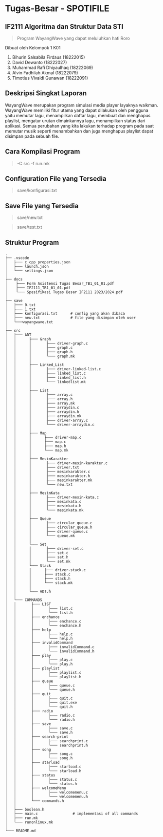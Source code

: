 # Tugas-Besar - SPOTIFILE
## IF2111 Algoritma dan Struktur Data STI

> Program WayangWave yang dapat meluluhkan hati Roro 

Dibuat oleh Kelompok 1 K01

1. Bihurin Salsabila Firdaus (18222015)
2. David Dewanto (18222027)
3. Muhammad Rafi Dhiyaulhaq (18222069)
4. Alvin Fadhilah Akmal (18222079)
5. Timotius Vivaldi Gunawan (18222091)

## Deskripsi Singkat Laporan
WayangWave merupakan program simulasi media player layaknya walkman. WayangWave memiliki fitur utama yang dapat dilakukan oleh pengguna yaitu memutar lagu, menampilkan daftar lagu, membuat dan menghapus playlist, mengatur urutan dimainkannya lagu, menampilkan status dari aplikasi. Semua perubahan yang kita lakukan terhadap program pada saat memutar musik seperti menambahkan dan juga menghapus playlist dapat disimpan pada sebuah file.

## Cara Kompilasi Program
> -C src -f run.mk

## Configuration File yang Tersedia
> save/konfigurasi.txt

## Save File yang Tersedia
> save/new.txt

> save/test.txt

## Struktur Program
```
.
├── .vscode
│   ├─── c_cpp_properties.json		    
│   ├─── launch.json		     
│   └─── settings.json                   
│
├── docs 
│    ├─── Form Asistensi Tugas Besar_TB1_01_01.pdf
│    ├─── IF2111_TB1_01_01.pdf
│    └─── Spesifikasi Tugas Besar IF2111 2023/2024.pdf 
│
├── save
│   ├─── 0.txt
│   ├─── 1.txt
│   ├─── konfigurasi.txt	  # config yang akan dibaca
│   ├─── new.txt		      # file yang disimpan oleh user
│   └───wayangwave.txt                        
│ 
├── src
│   ├─── ADT
│   │      ├─── Graph
│   │      │       ├─── driver-graph.c
│   │      │       ├─── graph.c
│   │      │       ├─── graph.h
│   │      │       └─── graph.mk
│   │      │				   
│   │      ├─── Linked_List
│   │      │       ├─── driver-linked-list.c
│   │      │       ├─── linked_list.c
│   │      │       ├─── linked_list.h
│   │      │       └─── linkedlist.mk
│   │      │
│   │      ├─── List
│   │      │       ├─── array.c
│   │      │       ├─── array.h
│   │      │       ├─── array.mk
│   │      │       ├─── arraydin.c
│   │      │       ├─── arraydin.h
│   │      │       ├─── arraydin.mk
│   │      │       ├─── driver-array.c
│   │      │       └─── driver-arraydin.c
│   │      │
│   │      ├─── Map
│   │      │      ├─── driver-map.c
│   │      │      ├─── map.c
│   │      │      ├─── map.h
│   │      │      └─── map.mk
│   │      │
│   │      ├─── MesinKarakter
│   │      │       ├─── driver-mesin-karakter.c
│   │      │       ├─── driver.txt
│   │      │       ├─── mesinkarakter.c
│   │      │       ├─── mesinkarakter.h
│   │      │       ├─── mesinkarakter.mk
│   │      │       └─── new.txt
│   │      │
│   │      ├─── MesinKata
│   │      │       ├─── driver-mesin-kata.c
│   │      │       ├─── mesinkata.c
│   │      │       ├─── mesinkata.h
│   │      │       └─── mesinkata.mk
│   │      │
│   │      ├─── Queue
│   │      │       ├─── circular_queue.c
│   │      │       ├─── circular_queue.h
│   │      │       ├─── driver-queue.c
│   │      │       └─── queue.mk
│   │      │
│   │      └─── Set
│   │      │       ├─── driver-set.c
│   │      │       ├─── set.c
│   │      │       ├─── set.h
│   │      │       └─── set.mk
│   │      └─── Stack
│   │      │      ├─── driver-stack.c
│   │      │      ├─── stack.c
│   │      │      ├─── stack.h
│   │      │      └─── stack.mk
│   │      │ 
│   │      └─── ADT.h
│   │
│   └─── COMMANDS
│   │       ├─── LIST
│   │       │       ├─── list.c
│   │       │       └─── list.h
│   │       ├─── enchance
│   │       │       ├─── enchance.c
│   │       │       └─── enchance.h
│   │       ├─── help
│   │       │       ├─── help.c
│   │       │       └─── help.h
│   │       ├─── invalidCommand
│   │       │       ├─── invalidCommand.c
│   │       │       └─── invalidCommand.h
│   │       ├─── play
│   │       │       ├─── play.c
│   │       │       └─── play.h
│   │       ├─── playlist
│   │       │       ├─── playlist.c
│   │       │       └─── playlist.h
│   │       ├─── queue
│   │       │       ├─── queue.c
│   │       │       └─── queue.h
│   │       ├─── quit
│   │       │       ├─── quit.c
│   │       │       ├─── quit.exe
│   │       │       └─── quit.h
│   │       ├─── radio
│   │       │       ├─── radio.c
│   │       │       └─── radio.h
│   │       ├─── save
│   │       │       ├─── save.c
│   │       │       └─── save.h
│   │       ├─── search-print
│   │       │       ├─── searchprint.c
│   │       │       └─── searchprint.h
│   │       ├─── song
│   │       │       ├─── song.c
│   │       │       └─── song.h
│   │       ├─── starload
│   │       │       ├─── starload.c
│   │       │       └─── starload.h
│   │       ├─── status
│   │       │       ├─── status.c
│   │       │       └─── status.h
│   │       ├─── welcomeMenu
│   │       │       ├─── welcomemenu.c
│   │       │       └─── welcomemenu.h
│   │       └─── commands.h
│   │
│   ├─── boolean.h
│   ├─── main.c                # implementasi of all commands
│   ├─── run.mk
│   └─── runonlinux.mk  
│
└─── README.md
 ```
 